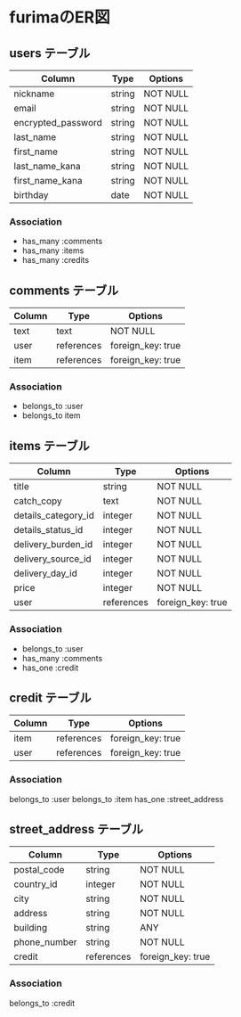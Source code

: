 # furimaのER図

## users テーブル

| Column              | Type   | Options     |
| ------------------- | ------ | ----------- |
| nickname            | string | NOT NULL    |
| email               | string | NOT NULL    |
| encrypted_password  | string | NOT NULL    |
| last_name           | string | NOT NULL    |
| first_name          | string | NOT NULL    |
| last_name_kana      | string | NOT NULL    |
| first_name_kana     | string | NOT NULL    |
| birthday            | date   | NOT NULL    |


### Association
- has_many :comments
- has_many :items
- has_many :credits


## comments テーブル
| Column    | Type       | Options             |
| --------- | ---------- | ------------------- |
| text      | text       | NOT NULL            |
| user      | references | foreign_key: true   |
| item      | references | foreign_key: true   |

### Association
- belongs_to :user
- belongs_to item


## items テーブル
| Column               | Type               | Options             |
| -------------------- | ------------------ | ------------------- |
| title                | string             | NOT NULL            |
| catch_copy           | text               | NOT NULL            |
| details_category_id  | integer            | NOT NULL            | 商品カテゴリー
| details_status_id    | integer            | NOT NULL            | 商品詳細
| delivery_burden_id   | integer            | NOT NULL            | 送料負担
| delivery_source_id   | integer            | NOT NULL            | 発送元
| delivery_day_id      | integer            | NOT NULL            | 発送日数
| price                | integer            | NOT NULL            |
| user                 | references         | foreign_key: true   |

### Association
- belongs_to :user
- has_many :comments
- has_one :credit

## credit テーブル

| Column            | Type               | Options             |
| ----------------- | ------------------ | ------------------- |
| item              | references         | foreign_key: true   |
| user              | references         | foreign_key: true   |

### Association
belongs_to :user
belongs_to :item
has_one :street_address

## street_address テーブル

| Column            | Type               | Options            |
| ----------------- | ------------------ | ------------------ |
| postal_code       | string             | NOT NULL           |
| country_id        | integer            | NOT NULL           |
| city              | string             | NOT NULL           |
| address           | string             | NOT NULL           |
| building          | string             | ANY                |
| phone_number      | string             | NOT NULL           |
| credit            | references         | foreign_key: true  |

### Association
belongs_to :credit
